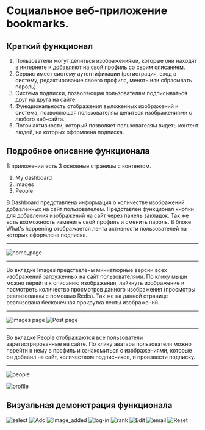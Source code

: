 # Социальное веб-приложение bookmarks.
## Краткий функционал
1. Пользователи могут делиться изображениями, которые они находят в интернете и добавляют на свой профиль со своим описанием.
2. Сервис имеет систему аутентификации (регистрация, вход в систему, редактирование своего профиля, менять или сбрасывать пароль).
3. Система подписки, позволяющая пользователям подписываться друг на друга на сайте.
4. Функциональность отображения выложенных изображений и система, позволяющая пользователям делиться изображениями с любого веб-сайта.
5. Поток активности, который позволяет пользователям видеть контент людей, на которых оформлена подписка.
   

## Подробное описание функционала

В приложении есть 3 основные страницы с контентом.
1. My dashboard
2. Images
3. People

В Dashboard представлена информация о количестве изображений добавленных на сайт пользователем. Представлен функционал кнопки для добавления изображений на сайт через панель закладок. Так же есть возможность изменить свой профиль и сменить пароль. В блоке What's happening отображается лента активности пользователей на которых оформлена подписка.

----

![home_page](https://sun9-45.userapi.com/impg/zUvX37Tw3PCNCCrowPQxvw04DOWAzl39AYEdkg/yY6lyGyL59E.jpg?size=771x682&quality=96&sign=01d615978b9e44d985364d496db38951&type=album "Домашнаяя страница")

----

Во вкладке Images представлены миниатюрные версии всех изображений загруженных на сайт пользователями. По клику мыши можно перейти к описанию изображения, лайкнуть изображение и посмотреть количество просмотров данного изображения (просмотры реализованны с помощью Redis). Так же на данной странице реализована бесконечная прокрутка ленты изображений.

----

![images page](https://sun9-71.userapi.com/impg/qCM18t2-6E1AePWKu3O_18hmIwJPBtSXjKyJEg/MrO-qApjNSg.jpg?size=1280x696&quality=96&sign=4cfd8b1128969836f986d5a0eb1d273e&type=album "images page")
![Post page](https://sun9-47.userapi.com/impg/gMjnrng1qQ5YC_ie361GPnnAyVBHnW6x9s9sdg/-fO5J09lxTA.jpg?size=1280x463&quality=96&sign=f1c756876973dd9623351676047cc1dc&type=album "Post page")

----

Во вкладке People отображаются все пользователи зарегистрированные на сайте. По клику аватара пользователя можно перейти к нему в профиль и ознакомиться с изображениями, которые он добавил на сайт, количеством подписчиков, и произвести подписку.

----

![people](https://sun9-77.userapi.com/impg/nqUnzKqiSiewjoUWufxQDa3xVtdsw1sZMg1j5g/SpiaZUzUNyo.jpg?size=1273x372&quality=96&sign=a43d8e3a8e47537b514e341cc67fdb41&type=album "peoples page")

![profile](https://sun9-7.userapi.com/impg/LEZNWRUVWAsXBUJsKybKLPjW3Vygb559meM9RA/SQFAyBPS-tg.jpg?size=1280x684&quality=96&sign=bea8d25d1d06f22d52b1b8480f7d3fcc&type=album "Профиль пользователя")


## Визуальная демонстрация функционала
![select](https://sun9-49.userapi.com/impg/jioxBi8LQt3oO9jFsmFbAWXIqNd5ryAmj4Kouw/T5Q43Ma1cNk.jpg?size=1249x878&quality=96&sign=b095bad9fb9248fe1d085f40e6f6601d&type=album "Select image")
![Add](https://sun9-5.userapi.com/impg/-V_KdZUzczAo5vpnLXx_zMc6fG0IN0v804vEBw/uukaqH6nJas.jpg?size=940x613&quality=96&sign=f94b161843421eb56774db34276f3574&type=album "Add image")
![Image_added](https://sun9-59.userapi.com/impg/Gw98D9VEt74z50-kZ-iRfmWPHAdKLrJmbfykVg/OlQggztW30U.jpg?size=1280x683&quality=96&sign=3afd56e1157c68b20ad8efab6d6d0ef7&type=album "Image_added")
![log-in](https://sun9-62.userapi.com/impg/eml_Uw-woLxebs3bXCa1rFBqHmUjIPRBtkTsLA/4IEfbK_Yj2o.jpg?size=1280x490&quality=96&sign=209763c9564f3a72d66aac189259924c&type=album "Login")
![rank](https://sun9-72.userapi.com/impg/Rq7DHnuNlCU-ay3ACVglXXOOaCQNKYo56pU2yg/8xOMq7GbEKM.jpg?size=1091x589&quality=96&sign=a243ca3058efb9e75fdf5da610dff944&type=album "Rank")
![Edit](https://sun9-57.userapi.com/impg/MNGSHg6HBMg0qjTRXk5NwrclePEIrUk_XacO4A/AseXSWCYjgk.jpg?size=840x854&quality=96&sign=9f81f7e7c71a3b0a38be726e92d28236&type=album "Edit profile")
![email](https://sun9-43.userapi.com/impg/GUSCeGp-9Fri2Z0ssaKfPjzsCm2MOcXMQ8WPCw/fTyReKwarLY.jpg?size=715x290&quality=96&sign=25c7af21098cc0843440c2f93b59a6ea&type=album "Email reset")
![Reset](https://sun9-33.userapi.com/impg/g0-T492dQy85gHFbXTM9lC6U0XwMs4_RSeQ5-w/BvOAyM75RVI.jpg?size=743x673&quality=96&sign=1e9557697a787c2160024ea9282c5458&type=album "Reset done")
